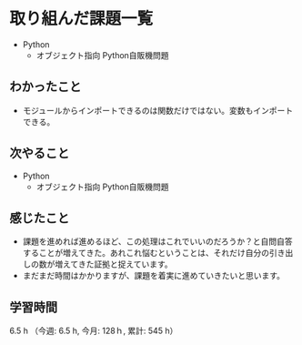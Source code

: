 # 取り組んだ課題一覧
- Python
    - オブジェクト指向 Python自販機問題 
## わかったこと
- モジュールからインポートできるのは関数だけではない。変数もインポートできる。
## 次やること
- Python
    - オブジェクト指向 Python自販機問題    
## 感じたこと
- 課題を進めれば進めるほど、この処理はこれでいいのだろうか？と自問自答することが増えてきた。あれこれ悩むということは、それだけ自分の引き出しの数が増えてきた証拠と捉えています。
- まだまだ時間はかかりますが、課題を着実に進めていきたいと思います。               
## 学習時間
6.5 h （今週: 6.5 h, 今月: 128ｈ, 累計: 545 h）